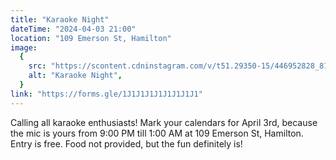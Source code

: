 ```yaml
---
title: "Karaoke Night"
dateTime: "2024-04-03 21:00"
location: "109 Emerson St, Hamilton"
image:
  {
    src: "https://scontent.cdninstagram.com/v/t51.29350-15/446952828_819686802997094_5188446360401078750_n.jpg?stp=dst-jpg_e35&_nc_ht=scontent.cdninstagram.com&_nc_cat=102&_nc_ohc=CHFO6aVOSPoQ7kNvgEa1OOX&edm=APs17CUBAAAA&ccb=7-5&oh=00_AYCelcAl_D7GchSZIpgBV3zUEQWq4Ql7gpWPkFxcauu5_w&oe=66822BA8&_nc_sid=10d13b",
    alt: "Karaoke Night",
  }
link: "https://forms.gle/1J1J1J1J1J1J1J1J1"
---
```


Calling all karaoke enthusiasts! Mark your calendars for April 3rd, because the mic is yours from 9:00 PM till 1:00 AM at 109 Emerson St, Hamilton. Entry is free. Food not provided, but the fun definitely is!
